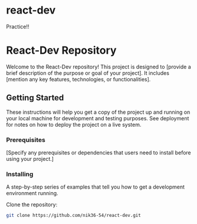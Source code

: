 # react-dev
Practice!!

# React-Dev Repository

Welcome to the React-Dev repository! This project is designed to [provide a brief description of the purpose or goal of your project]. It includes [mention any key features, technologies, or functionalities].

## Getting Started

These instructions will help you get a copy of the project up and running on your local machine for development and testing purposes. See deployment for notes on how to deploy the project on a live system.

### Prerequisites

[Specify any prerequisites or dependencies that users need to install before using your project.]

### Installing

A step-by-step series of examples that tell you how to get a development environment running.

Clone the repository:

```bash
git clone https://github.com/nik36-54/react-dev.git


